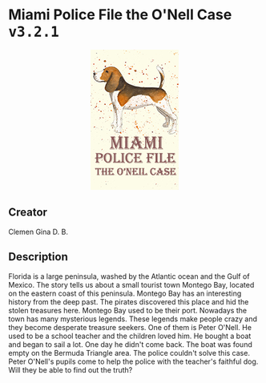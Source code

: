 
# Miami Police File the O'Nell Case <kbd>v3.2.1</kbd>

<center>
  <img src="./cover-1024.jpg"/>
</center>

## Creator
Clemen Gina D. B.

## Description
<p>Florida is a large peninsula, washed by the Atlantic ocean and the Gulf of Mexico. The story tells us about a small tourist town Montego Bay, located on the eastern coast of this peninsula. Montego Bay has an interesting history from the deep past. The pirates discovered this place and hid the stolen treasures here. Montego Bay used to be their port. Nowadays the town has many mysterious legends. These legends make people crazy and they become desperate treasure seekers. One of them is Peter O'Nell. He used to be a school teacher and the children loved him. He bought a boat and began to sail a lot. One day he didn't come back. The boat was found empty on the Bermuda Triangle area. The police couldn't solve this case. Peter O'Nell's pupils come to help the police with the teacher's faithful dog. Will they be able to find out the truth?</p>
